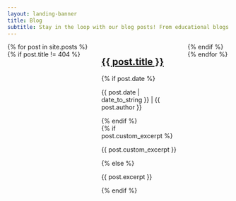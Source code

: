 ```yaml
---
layout: landing-banner
title: Blog
subtitle: Stay in the loop with our blog posts! From educational blogs to video blogs, they're here for you!
---
```

<link rel="stylesheet" href="/assets/css/paginate.css">
<link rel="stylesheet" href="/assets/css/styles.css">

<script type='text/javascript' src='/assets/js/paginate.js'>
</script>

<div class = "body">
    <div class = "blog-grid-container">
        <div class = "columns is-multiline">
        {% for post in site.posts %}
        {% if post.title != 404 %}
            <div class = "column is-4-desktop is-half-tablet">
                <div class = "blog-module">
                    <div class="blog-thumbnail"><img src="{{ post.image }}" alt=""/></div>
                    <div class="blog-contents">
                        <h2 class="blog-title"><a href="{{ post.url }}">{{ post.title }}</a></h2>
                        {% if post.date %}
                            <p class="blog-data">{{ post.date | date_to_string }} | {{ post.author }}</p>
                        {% endif %}
                    </div>
                    <div class="blog-description">
                        {% if post.custom_excerpt %}
                            <p class = "1.25rem">{{ post.custom_excerpt }}</p>
                        {% else %}
                            <p class = "1.25rem">{{ post.excerpt }}</p>
                        {% endif %}
                    </div>
                </div>
            </div>
        {% endif %}
        {% endfor %}
        </div>
    </div>
</div>

<script>

    let options = {
        numberPerPage: 20,
        goBar:true, 
        pageCounter:true, 
    };

    let filterOptions = {
        el:'#searchBox' 
    };

    paginate.init('.myTable',options,filterOptions);

</script>